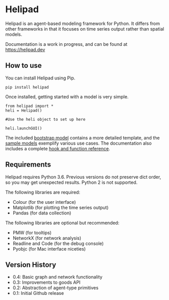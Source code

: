 # Helipad

Helipad is an agent-based modeling framework for Python. It differs from other frameworks in that it focuses on time series output rather than spatial models.

Documentation is a work in progress, and can be found at https://helipad.dev

## How to use

You can install Helipad using Pip.

	pip install helipad

Once installed, getting started with a model is very simple. 

	from helipad import *
	heli = Helipad()
	
	#Use the heli object to set up here
	
	heli.launchGUI()

The included [bootstrap model](https://github.com/charwick/helipad/blob/master/sample-models/bootstrap.py) contains a more detailed template, and the [sample models](https://github.com/charwick/helipad/tree/master/sample-models) exemplify various use cases. The documentation also includes a complete [hook and function reference](https://helipad.dev/functions/).

## Requirements

Helipad requires Python 3.6. Previous versions do not preserve dict order, so you may get unexpected results. Python 2 is not supported.

The following libraries are required:

* Colour (for the user interface)
* Matplotlib (for plotting the time series output)
* Pandas (for data collection)

The following libraries are optional but recommended:

* PMW (for tooltips)
* NetworkX (for network analysis)
* Readline and Code (for the debug console)
* Pyobjc (for Mac interface niceties)

## Version History

* 0.4: Basic graph and network functionality
* 0.3: Improvements to goods API
* 0.2: Abstraction of agent-type primitives
* 0.1: Initial Github release